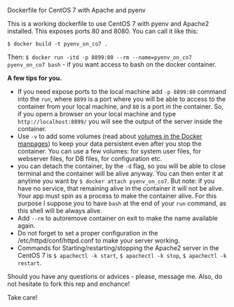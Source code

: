 Dockerfile for CentOS 7 with Apache and pyenv

This is a working dockerfile to use CentOS 7 with pyenv and Apache2 installed.
This exposes ports 80 and 8080. You can call it like this:


`$ docker build -t pyenv_on_co7 .`

Then:
`$ docker run -itd -p 8899:80 --rm --name=pyenv_on_co7 pyenv_on_co7 bash` - if you want access to bash on the docker container.


**A few tips for you.**

- If you need expose ports to the local machine add `-p 8899:80` command into the `run`, where `8899` is a port where you will be able to access to the container from your local machine, and `80` is a port in the container. So, if you opern a browser on your local machine and type `http://localhost:8899/` you will see the output of the server inside the container.
- Use `-v` to add some volumes (read about [volumes in the Docker manpages](https://docs.docker.com/storage/volumes/)) to keep your data persistent even after you stop the container. You can use a few volumes: for system user files, for webserver files, for DB files, for configuration etc.
- you can detach the container, by the `-d` flag, so you will be able to close terminal and the container will be alive anyway. You can then enter it at anytime you want by `$ docker attach pyenv_on_co7`. But note: if you have no service, that remaining alive in the container it will not be alive. Your app must spin as a process to make the container alive. For this purpose I suppose you to have `bash` at the end of your `run` command, as this shell will be always alive.
- Add `--rm` to autoremove container on exit to make the name available again.
- Do not forget to set a proper configuration in the /etc/httpd/conf/httpd.conf to make your server working.
- Commands for Starting/restarting/stopping the Apache2 server in the CentOS 7 is `$ apachectl -k start`, `$ apachectl -k stop`, `$ apachectl -k restart`.

Should you have any questions or advices - please, message me. Also, do not hesitate to fork this rep and enchance!

Take care!



